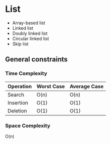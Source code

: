 # List

- Array-based list
- Linked list
- Doubly linked list
- Circular linked list
- Skip list

## General constraints

### Time Complexity

|Operation|Worst Case|Average Case|
| --- | --- | --- |
|Search|O(n)|O(n)|
|Insertion|O(1)|O(1)|
|Deletion|O(1)|O(1)|

### Space Complexity

O(n)

